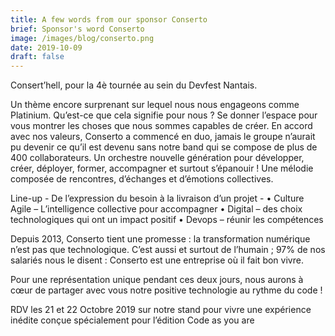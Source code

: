 ```yaml
---
title: A few words from our sponsor Conserto
brief: Sponsor's word Conserto
image: /images/blog/conserto.png
date: 2019-10-09
draft: false
---
```


Consert’hell, pour la 4è tournée au sein du Devfest Nantais.
 
Un thème encore surprenant sur lequel nous nous engageons comme Platinium. Qu’est-ce que cela signifie pour nous ? Se donner l’espace pour vous montrer les choses que nous sommes capables de créer.
En accord avec nos valeurs, Conserto a commencé en duo, jamais le groupe n’aurait pu devenir ce qu’il est devenu sans notre band qui se compose de plus de 400 collaborateurs.
Un orchestre nouvelle génération pour développer, créer, déployer, former, accompagner et surtout s’épanouir ! Une mélodie composée de rencontres, d’échanges et d’émotions collectives. 

Line-up - De l’expression du besoin à la livraison d’un projet -
• Culture Agile – L’intelligence collective pour accompagner
• Digital – des choix technologiques qui ont un impact positif
• Devops – réunir les compétences

Depuis 2013, Conserto tient une promesse : la transformation numérique n’est pas que technologique. C’est aussi et surtout de l’humain ; 97% de nos salariés nous le disent : Conserto est une entreprise où il fait bon vivre.

Pour une représentation unique pendant ces deux jours, nous aurons à cœur de partager avec vous notre positive technologie au rythme du code ! 

RDV les 21 et 22 Octobre 2019 sur notre stand pour vivre une expérience inédite conçue spécialement pour l’édition Code as you are